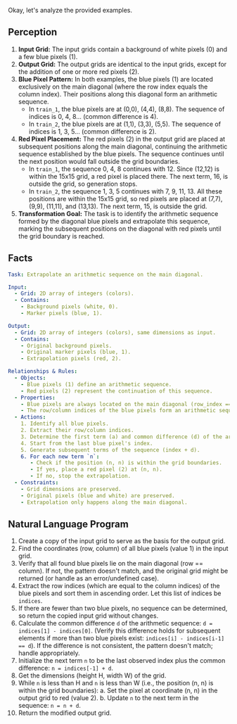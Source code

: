 Okay, let's analyze the provided examples.

## Perception

1.  **Input Grid:** The input grids contain a background of white pixels (0) and a few blue pixels (1).
2.  **Output Grid:** The output grids are identical to the input grids, except for the addition of one or more red pixels (2).
3.  **Blue Pixel Pattern:** In both examples, the blue pixels (1) are located exclusively on the main diagonal (where the row index equals the column index). Their positions along this diagonal form an arithmetic sequence.
    *   In `train_1`, the blue pixels are at (0,0), (4,4), (8,8). The sequence of indices is 0, 4, 8... (common difference is 4).
    *   In `train_2`, the blue pixels are at (1,1), (3,3), (5,5). The sequence of indices is 1, 3, 5... (common difference is 2).
4.  **Red Pixel Placement:** The red pixels (2) in the output grid are placed at subsequent positions along the main diagonal, continuing the arithmetic sequence established by the blue pixels. The sequence continues until the next position would fall outside the grid boundaries.
    *   In `train_1`, the sequence 0, 4, 8 continues with 12. Since (12,12) is within the 15x15 grid, a red pixel is placed there. The next term, 16, is outside the grid, so generation stops.
    *   In `train_2`, the sequence 1, 3, 5 continues with 7, 9, 11, 13. All these positions are within the 15x15 grid, so red pixels are placed at (7,7), (9,9), (11,11), and (13,13). The next term, 15, is outside the grid.
5.  **Transformation Goal:** The task is to identify the arithmetic sequence formed by the diagonal blue pixels and extrapolate this sequence, marking the subsequent positions on the diagonal with red pixels until the grid boundary is reached.

## Facts


```yaml
Task: Extrapolate an arithmetic sequence on the main diagonal.

Input:
  - Grid: 2D array of integers (colors).
  - Contains:
    - Background pixels (white, 0).
    - Marker pixels (blue, 1).

Output:
  - Grid: 2D array of integers (colors), same dimensions as input.
  - Contains:
    - Original background pixels.
    - Original marker pixels (blue, 1).
    - Extrapolation pixels (red, 2).

Relationships & Rules:
  - Objects:
    - Blue pixels (1) define an arithmetic sequence.
    - Red pixels (2) represent the continuation of this sequence.
  - Properties:
    - Blue pixels are always located on the main diagonal (row_index == column_index).
    - The row/column indices of the blue pixels form an arithmetic sequence.
  - Actions:
    1. Identify all blue pixels.
    2. Extract their row/column indices.
    3. Determine the first term (a) and common difference (d) of the arithmetic sequence. (Requires at least two blue pixels to uniquely determine d).
    4. Start from the last blue pixel's index.
    5. Generate subsequent terms of the sequence (index + d).
    6. For each new term `n`:
       - Check if the position (n, n) is within the grid boundaries.
       - If yes, place a red pixel (2) at (n, n).
       - If no, stop the extrapolation.
  - Constraints:
    - Grid dimensions are preserved.
    - Original pixels (blue and white) are preserved.
    - Extrapolation only happens along the main diagonal.
```


## Natural Language Program

1.  Create a copy of the input grid to serve as the basis for the output grid.
2.  Find the coordinates (row, column) of all blue pixels (value 1) in the input grid.
3.  Verify that all found blue pixels lie on the main diagonal (row == column). If not, the pattern doesn't match, and the original grid might be returned (or handle as an error/undefined case).
4.  Extract the row indices (which are equal to the column indices) of the blue pixels and sort them in ascending order. Let this list of indices be `indices`.
5.  If there are fewer than two blue pixels, no sequence can be determined, so return the copied input grid without changes.
6.  Calculate the common difference `d` of the arithmetic sequence: `d = indices[1] - indices[0]`. (Verify this difference holds for subsequent elements if more than two blue pixels exist: `indices[i] - indices[i-1] == d`). If the difference is not consistent, the pattern doesn't match; handle appropriately.
7.  Initialize the next term `n` to be the last observed index plus the common difference: `n = indices[-1] + d`.
8.  Get the dimensions (height H, width W) of the grid.
9.  While `n` is less than H and `n` is less than W (i.e., the position (n, n) is within the grid boundaries):
    a.  Set the pixel at coordinate (n, n) in the output grid to red (value 2).
    b.  Update `n` to the next term in the sequence: `n = n + d`.
10. Return the modified output grid.